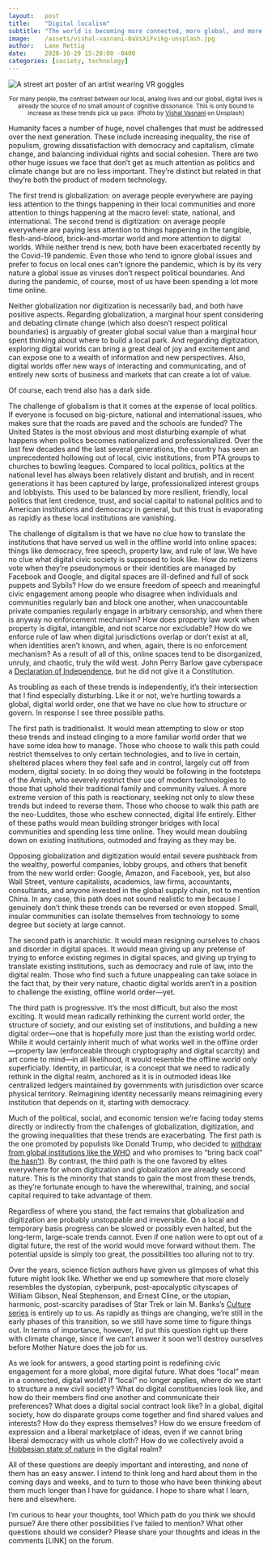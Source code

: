 ```yaml
---
layout:   post
title:    "Digital localism"
subtitle: "The world is becoming more connected, more global, and more digital every day. These trends have already begun to turn society upside down, and they cannot be stopped. We're running out of time to respond to them."
image:    /assets/vishal-vasnani-0aVsXiFvikg-unsplash.jpg
author:   Lane Rettig
date:     2020-10-29 15:20:00 -0400
categories: [society, technology]
---
```

![A street art poster of an artist wearing VR goggles]({{page.image}})

<p style="text-align: center"><sub>For many people, the contrast between our local, analog lives and our global, digital lives is already the source of no small amount of cognitive dissonance. This is only bound to increase as these trends pick up pace. (Photo by <a href="https://unsplash.com/@vishal9950?utm_source=unsplash&amp;utm_medium=referral&amp;utm_content=creditCopyText">Vishal Vasnani</a> on Unsplash)</sub></p>


Humanity faces a number of huge, novel challenges that must be addressed over the next generation. These include increasing inequality, the rise of populism, growing dissatisfaction with democracy and capitalism, climate change, and balancing individual rights and social cohesion. There are two other huge issues we face that don’t get as much attention as politics and climate change but are no less important. They’re distinct but related in that they’re both the product of modern technology.

The first trend is globalization: on average people everywhere are paying less attention to the things happening in their local communities and more attention to things happening at the macro level: state, national, and international. The second trend is digitization: on average people everywhere are paying less attention to things happening in the tangible, flesh-and-blood, brick-and-mortar world and more attention to digital worlds. While neither trend is new, both have been exacerbated recently by the Covid-19 pandemic. Even those who tend to ignore global issues and prefer to focus on local ones can’t ignore the pandemic, which is by its very nature a global issue as viruses don’t respect political boundaries. And during the pandemic, of course, most of us have been spending a lot more time online.

Neither globalization nor digitization is necessarily bad, and both have positive aspects. Regarding globalization, a marginal hour spent considering and debating climate change (which also doesn’t respect political boundaries) is arguably of greater global social value than a marginal hour spent thinking about where to build a local park. And regarding digitization, exploring digital worlds can bring a great deal of joy and excitement and can expose one to a wealth of information and new perspectives. Also, digital worlds offer new ways of interacting and communicating, and of entirely new sorts of business and markets that can create a lot of value.

Of course, each trend also has a dark side.

The challenge of globalism is that it comes at the expense of local politics. If everyone is focused on big-picture, national and international issues, who makes sure that the roads are paved and the schools are funded? The United States is the most obvious and most disturbing example of what happens when politics becomes nationalized and professionalized. Over the last few decades and the last several generations, the country has seen an unprecedented hollowing out of local, civic institutions, from PTA groups to churches to bowling leagues. Compared to local politics, politics at the national level has always been relatively distant and brutish, and in recent generations it has been captured by large, professionalized interest groups and lobbyists. This used to be balanced by more resilient, friendly, local politics that lent credence, trust, and social capital to national politics and to American institutions and democracy in general, but this trust is evaporating as rapidly as these local institutions are vanishing.

The challenge of digitalism is that we have no clue how to translate the institutions that have served us well in the offline world into online spaces: things like democracy, free speech, property law, and rule of law. We have no clue what digital civic society is supposed to look like. How do netizens vote when they’re pseudonymous or their identities are managed by Facebook and Google, and digital spaces are ill-defined and full of sock puppets and Sybils? How do we ensure freedom of speech and meaningful civic engagement among people who disagree when individuals and communities regularly ban and block one another, when unaccountable private companies regularly engage in arbitrary censorship, and when there is anyway no enforcement mechanism? How does property law work when property is digital, intangible, and not scarce nor excludable? How do we enforce rule of law when digital jurisdictions overlap or don’t exist at all, when identities aren’t known, and when, again, there is no enforcement mechanism? As a result of all of this, online spaces tend to be disorganized, unruly, and chaotic, truly the wild west. John Perry Barlow gave cyberspace a [Declaration of Independence](https://www.eff.org/cyberspace-independence), but he did not give it a Constitution.

As troubling as each of these trends is independently, it’s their intersection that I find especially disturbing. Like it or not, we’re hurtling towards a global, digital world order, one that we have no clue how to structure or govern. In response I see three possible paths.

The first path is traditionalist. It would mean attempting to slow or stop these trends and instead clinging to a more familiar world order that we have some idea how to manage. Those who choose to walk this path could restrict themselves to only certain technologies, and to live in certain, sheltered places where they feel safe and in control, largely cut off from modern, digital society. In so doing they would be following in the footsteps of the Amish, who severely restrict their use of modern technologies to those that uphold their traditional family and community values. A more extreme version of this path is reactionary, seeking not only to slow these trends but indeed to reverse them. Those who choose to walk this path are the neo-Luddites, those who eschew connected, digital life entirely. Either of these paths would mean building stronger bridges with local communities and spending less time online. They would mean doubling down on existing institutions, outmoded and fraying as they may be.

Opposing globalization and digitization would entail severe pushback from the wealthy, powerful companies, lobby groups, and others that benefit from the new world order: Google, Amazon, and Facebook, yes, but also Wall Street, venture capitalists, academics, law firms, accountants, consultants, and anyone invested in the global supply chain, not to mention China. In any case, this path does not sound realistic to me because I genuinely don’t think these trends can be reversed or even stopped. Small, insular communities can isolate themselves from technology to some degree but society at large cannot.

The second path is anarchistic. It would mean resigning ourselves to chaos and disorder in digital spaces. It would mean giving up any pretense of trying to enforce existing regimes in digital spaces, and giving up trying to translate existing institutions, such as democracy and rule of law, into the digital realm. Those who find such a future unappealing can take solace in the fact that, by their very nature, chaotic digital worlds aren’t in a position to challenge the existing, offline world order—yet.

The third path is progressive. It’s the most difficult, but also the most exciting. It would mean radically rethinking the current world order, the structure of society, and our existing set of institutions, and building a new digital order—one that is hopefully more just than the existing world order. While it would certainly inherit much of what works well in the offline order—property law (enforceable through cryptography and digital scarcity) and art come to mind—in all likelihood, it would resemble the offline world only superficially. Identity, in particular, is a concept that we need to radically rethink in the digital realm, anchored as it is in outmoded ideas like centralized ledgers maintained by governments with jurisdiction over scarce physical territory. Reimagining identity necessarily means reimagining every institution that depends on it, starting with democracy.

Much of the political, social, and economic tension we’re facing today stems directly or indirectly from the challenges of globalization, digitization, and the growing inequalities that these trends are exacerbating. The first path is the one promoted by populists like Donald Trump, who decided to [withdraw from global institutions like the WHO](https://www.thelancet.com/journals/lancet/article/PIIS0140-6736(20)31527-0/fulltext) and who promises to “bring back coal” ([he hasn’t](https://www.washingtonpost.com/opinions/trump-pledged-to-bring-back-coal-like-everything-under-him-it-collapsed-instead/2020/06/12/1fa8bed6-accd-11ea-9063-e69bd6520940_story.html)). By contrast, the third path is the one favored by elites everywhere for whom digitization and globalization are already second nature. This is the minority that stands to gain the most from these trends, as they’re fortunate enough to have the wherewithal, training, and social capital required to take advantage of them.

Regardless of where you stand, the fact remains that globalization and digitization are probably unstoppable and irreversible. On a local and temporary basis progress can be slowed or possibly even halted, but the long-term, large-scale trends cannot. Even if one nation were to opt out of a digital future, the rest of the world would move forward without them. The potential upside is simply too great, the possibilities too alluring not to try.

Over the years, science fiction authors have given us glimpses of what this future might look like. Whether we end up somewhere that more closely resembles the dystopian, cyberpunk, post-apocalyptic cityscapes of William Gibson, Neal Stephenson, and Ernest Cline, or the utopian, harmonic, post-scarcity paradises of Star Trek or Iain M. Banks’s [Culture series](https://en.wikipedia.org/wiki/Culture_series) is entirely up to us. As rapidly as things are changing, we’re still in the early phases of this transition, so we still have some time to figure things out. In terms of importance, however, I’d put this question right up there with climate change, since if we can’t answer it soon we’ll destroy ourselves before Mother Nature does the job for us.

As we look for answers, a good starting point is redefining civic engagement for a more global, more digital future. What does “local” mean in a connected, digital world? If “local” no longer applies, where do we start to structure a new civil society? What do digital constituencies look like, and how do their members find one another and communicate their preferences? What does a digital social contract look like? In a global, digital society, how do disparate groups come together and find shared values and interests? How do they express themselves? How do we ensure freedom of expression and a liberal marketplace of ideas, even if we cannot bring liberal democracy with us whole cloth? How do we collectively avoid a [Hobbesian state of nature](https://en.wikipedia.org/wiki/State_of_nature#Thomas_Hobbes) in the digital realm?

All of these questions are deeply important and interesting, and none of them has an easy answer. I intend to think long and hard about them in the coming days and weeks, and to turn to those who have been thinking about them much longer than I have for guidance. I hope to share what I learn, here and elsewhere.

I’m curious to hear your thoughts, too! Which path do you think we should pursue? Are there other possibilities I’ve failed to mention? What other questions should we consider? Please share your thoughts and ideas in the comments [LINK] on the forum.
